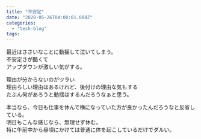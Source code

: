 ```yaml
---
title: "不安定"
date: "2020-05-26T04:00:01.000Z"
categories: 
  - "tech-blog"
tags: 
---
```


最近はささいなことに動揺して泣いてしまう。  
不安定さが酷くて  
アップダウンが激しい気がする。

理由が分からないのがツラい  
理由らしい理由はあるけれど、後付けの理由な気もする  
たぶん何があろうと動揺はするんだろうなぁと思う。

本当なら、今日も仕事を休んで横になっていた方が良かったんだろうなと反省している。  
明日もこんな感じなら、無理せず休む。  
特に午前中から昼頃にかけては普通に体を起こしているだけでダルい。
